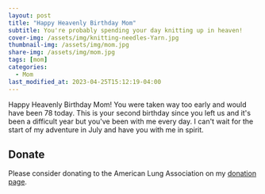 ```yaml
---
layout: post
title: "Happy Heavenly Birthday Mom"
subtitle: You're probably spending your day knitting up in heaven!
cover-img: /assets/img/knitting-needles-Yarn.jpg
thumbnail-img: /assets/img/mom.jpg
share-img: /assets/img/mom.jpg
tags: [mom]
categories:
  - Mom
last_modified_at: 2023-04-25T15:12:19-04:00
---
```


Happy Heavenly Birthday Mom! You were taken way too early and would have been 78 today. This is your second birthday since you left us and it's been a difficult year but you've been with me every day. I can't wait for the start of my adventure in July and have you with me in spirit.

## Donate

Please consider donating to the American Lung Association on my [donation page](https://bealungsaver.funraise.org/fundraiser/erik-azar).